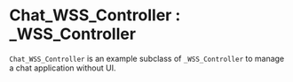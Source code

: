 # Chat_WSS_Controller : _WSS_Controller

`Chat_WSS_Controller` is an example subclass of `_WSS_Controller` to manage a chat application without UI. 
